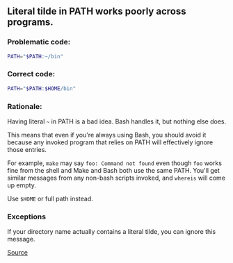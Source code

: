 ##  Literal tilde in PATH works poorly across programs.

### Problematic code:

```sh
PATH="$PATH:~/bin"
```

### Correct code:

```sh
PATH="$PATH:$HOME/bin"
```

### Rationale:

Having literal `~` in PATH is a bad idea. Bash handles it, but nothing else does.

This means that even if you're always using Bash, you should avoid it because any invoked program that relies on PATH will effectively ignore those entries.

For example, `make` may say `foo: Command not found` even though `foo` works fine from the shell and Make and Bash both use the same PATH. You'll get similar messages from any non-bash scripts invoked, and `whereis` will come up empty.

Use `$HOME` or full path instead.

### Exceptions

If your directory name actually contains a literal tilde, you can ignore this message.

[Source](https://github.com/koalaman/shellcheck/wiki/SC2147)

